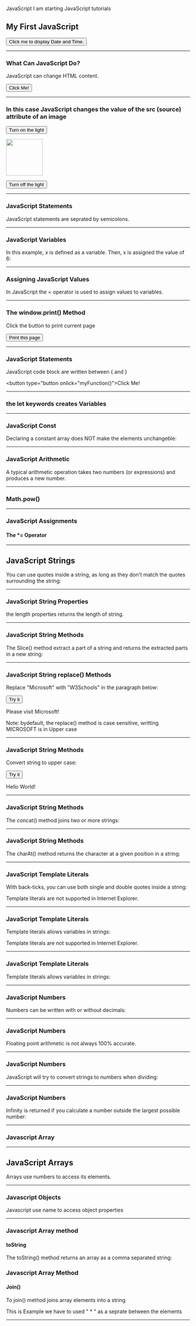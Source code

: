JavaScript
I am starting JavaScript tutorials
<html>
<body>

<h2>My First JavaScript</h2>

<button type="button"
onclick="document.getElementById('demo').innerHTML = Date()">
Click me to display Date and Time.</button>

<p id="demo"></p>
  
-----------------------------------------------------------
<h3>What Can JavaScript Do?</h3>

<p id="demo">JavaScript can change HTML content.</p>

<button type="button" onclick='document.getElementById("demo").innerHTML = "Hello JavaScript!"'>Click Me!</button>

--------------------------------------------------------------------------------------
 
<h3>In this case JavaScript changes the value of the src (source) attribute of an image</h3> 
  
  <button onclick="document.getElementById('myImage').src='pic_bulbon.gif'">Turn on the light</button>

<img id="myImage" src="pic_bulboff.gif" style="width:100px">

<button onclick="document.getElementById('myImage').src='pic_bulboff.gif'">Turn off the light</button>
  
----------------------------------------------------------------------------------------------------

<h3>JavaScript Statements</h3>
  <p>JavaScript statements are seprated by semicolons.</p>
  
  <p id="demo1></p>
   
  <script>
         let a, b, c;
         a = 5;
         b = 7;
         c = a + b;
  documents.getElementById("demo1").innerHTML = c;
  </script>
  
---------------------------------------------------------
                              
 <h3>JavaScript Variables</h3>

<p>In this example, x is defined as a variable. Then, x is assigned the value of 6:</p>

<p id="demo"></p>

<script>
      let x;
      x = 6;
document.getElementById("demo").innerHTML = x;
</script>
                              
 --------------------------------------------
                              
 <h3>Assigning JavaScript Values</h3>

<p>In JavaScript the = operator is used to assign values to variables.</p>

<p id="demo"></p>

<script>
let x, y;
x = 5;
y = 6;
document.getElementById("demo").innerHTML = x + y;
</script>
------------------------------------------------
                             
 <h3>The window.print() Method</h3>
                              
 <p>Click the button to print current page</p>
 
 <button onlick="window.print()">Print this page</button>
                                
--------------------------------------------------------
<h3>JavaScript Statements</h3>
<p>JavaScript code block are written between { and } </p>
                                
 <button type="button onlick="myFunction()">Click Me! </button>
  
  <p id="demo1"></p>
  <p id="demo2"></p>
  
  <script>
    function myFunction() {
    document.getElementById("demo1").innerHTML = "Hello Ranjan";
    document.getElementById("demo2").innerHTML = "How are You?";
    }
  </script>
  
  ----------------------------------------------------------------
  <h3>the <b>let</b> keywords creates Variables</h3>
  
  <p id="demo"></p>
  
  <script>
  let x, y;
    x = 5 + 6;
    y = x * 5;
    
    document.getElementById("deno").innerHTML = y;
  </script>  
 --------------------------------------------------------------------
  <h3>JavaScript Const</h3>
  <p>Declaring a constant array does NOT make the elements unchangeble:</p>
  
  <p id="demo"></p>

  <script>
  // Create an Array:
  const cars = ["Saab", "Volvo", "BMW"];

  // Change an element:
  cars[0] = "Toyota";

  // Add an element:
  cars.push("Audi");

  // Display the Array:
  document.getElementById("demo").innerHTML = cars;
    </script>
  
-------------------------------------------------------
  <h3>JavaScript Arithmetic</h3>
  
  <p>A typical arithmetic operation takes two numbers (or expressions) and produces a new number.</p>
  
  <p id="demo"></p>
  
  <script>
    let a = 3;
    let x = (100 + 50)* a;
    
    document.getElementById("demo").innerHTML = x;
    
  </script>
--------------------------------------------------
  
 <h3>Math.pow()</h3>

  <p id="demo"></p>

  <script>
  let x = 5;
  document.getElementById("demo").innerHTML = Math.pow(x,2);
  </script>
  
--------------------------------------------
  
 <h3>JavaScript Assignments</h3>
 <h4>The *= Operator</h4>

 <p id="demo"></p>

 <script>
 let x = 10;
 x += 5;
 document.getElementById("demo").innerHTML = x;
 </script>
-------------------------------------------------
<h2>JavaScript Strings</h2>

  <p>You can use quotes inside a string, as long as they don't match the quotes surrounding the string:</p>

  <p id="demo"></p>

  <script>
  let answer1 = "It's alright";
  let answer2 = "He is called 'Johnny'";
  let answer3 = 'He is called "Johnny"';

  document.getElementById("demo").innerHTML =
  answer1 + "<br>" + 
  answer2 + "<br>" + 
  answer3;
  </script>
 --------------------------------------------
  
  <h3> JavaScript String Properties </h3>
  <p> the length properties returns the length of string.</p>
  
  <p id="demo"></p>
  
  <script>
    let text ="abcdefghijklmnopqrstuvwxyz";
    documents.getElementById("demo").innerHTML = text.length;
  </script>
  ------------------------------------------------------------
  
  <h3>JavaScript String Methods</h3>
  
  <p>The Slice() method extract a part of a string and returns the extracted parts in a new string:</p>
  
  <p id="demo"></p>
  
  <script>
    let str = "Mango, Banana, Apple";
    document.getElementById("demo").innerHTML = str.slice(15,24);
  </script>
 --------------------------------------------------------------
<h3>JavaScript String replace() Methods</h3>

<p>Replace "Microsoft" with "W3Schools" in the paragraph below:</p>

<button onclick="myFunction()">Try it</button>

<p id="demo">Please visit Microsoft!</p>

<script>
function myFunction() {
  let text = document.getElementById("demo").innerHTML;
  document.getElementById("demo").innerHTML =
  text.replace("Microsoft","Google");
}
</script>
  
Note: bydefault, the replace() method is case sensitive, writting MICROSOFT is in Upper case
  
-------------------------------------------------
<h3>JavaScript String Methods</h3>
<p>Convert string to upper case:</p>

<button onclick="myFunction()">Try it</button>

<p id="demo">Hello World!</p>

<script>
function myFunction() {
  let text = document.getElementById("demo").innerHTML;
  document.getElementById("demo").innerHTML =
  text.toUpperCase();
}
</script>
---------------------------------
<h3>JavaScript String Methods</h3>

<p>The concat() method joins two or more strings:</p>

<p id="demo"></p>

<script>
let text1 = "Hello";
let text2 = "Naveen";
let text3 = text1.concat(" ",text2);
document.getElementById("demo").innerHTML = text3;
</script>
------------------------------------------------
<h3>JavaScript String Methods</h3>

<p>The charAt() method returns the character at a given position in a string:</p>

<p id="demo"></p>

<script>
var text = "HELLO WORLD";
document.getElementById("demo").innerHTML = text.charAt(3);
</script>
--------------------------------------------------------
<h3>JavaScript Template Literals</h3>

<p>With back-ticks, you can use both single and double quotes inside a string:</p>

<p id="demo"></p>

<p>Template literals are not supported in Internet Explorer.</p>

<script>
let text = `He's often called "Johnny"`;
document.getElementById("demo").innerHTML = text;
</script>
-----------------------------------------------------------
<h3>JavaScript Template Literals</h3>

<p>Template literals allows variables in strings:</p>

<p id="demo"></p>

<p>Template literals are not supported in Internet Explorer.</p>

<script>
let firstName = "John";
let lastName = "Doe";

let text = `Welcome ${firstName}, ${lastName}!`;

document.getElementById("demo").innerHTML = text;
</script>
------------------------------------------------ 
<h3>JavaScript Template Literals</h3>

<p>Template literals allows variables in strings:</p>

<p id="demo"></p>
<script>
let header = "Templates Literals";
let tags = ["template literals", "javascript", "es6"];

let html = `<h2>${header}</h2><ul>`;

for (const x of tags) {
  html += `<li>${x}</li>`;
}

html += `</ul>`;
document.getElementById("demo").innerHTML = html;
</script>
  
---------------------------------------------------
<h3>JavaScript Numbers</h2>

<p>Numbers can be written with or without decimals:</p>

<p id="demo"></p>

<script>
let x = 3.14;
let y = 3;
document.getElementById("demo").innerHTML = x + "<br>" + y;
</script> 
----------------------------------------------------------
<h3>JavaScript Numbers</h3>

<p>Floating point arithmetic is not always 100% accurate.</p>

<p id="demo"></p>

<script>
let x = 0.2 + 0.1;
document.getElementById("demo").innerHTML = "0.2 + 0.1 = " + x;
</script> 
----------------------------------------------------------------
<h3>JavaScript Numbers</h3>

<p>JavaScript will try to convert strings to numbers when dividing:</p>

<p id="demo"></p>

<script>
let x = "100";
let y = "10";
let z = x / y;   
document.getElementById("demo").innerHTML = z;
</script>  
--------------------------------------------------
<h3>JavaScript Numbers</h3>
<p>Infinity is returned if you calculate a number outside the largest possible number:</p>

<p id="demo"></p>

<script>
let myNumber = 2; 
let txt = "";
while (myNumber != Infinity) {
   myNumber = myNumber * myNumber;
   txt = txt + myNumber + "<br>";
}
document.getElementById("demo").innerHTML = txt;
</script>
----------------------------------------------
 <h3>Javascript Array</h3>

<p id="demo"></p>

<script>
  const cars = ["BMW", " Audi", " Volvo"]
  document.getElementById("demo").innerHTML = cars;
</script>
-------------------------------------------------------
  <h2>JavaScript Arrays</h2>

<p>Arrays use numbers to access its elements.</p>

<p id="demo"></p>

<script>
const person = ["John", "Doe", 46];
document.getElementById("demo").innerHTML = person[0];
</script>
--------------------------------------------------------
<h3>Javascript Objects</h3>

<p>Javascript use name to access object properties</p>

<p id="demo"></p>

<script>
  const person = {firstName:"Naveen", lastName:"Kumar", age:25};

  document.getElementById("demo").innerHTML = person.lastName;
</script>
------------------------------------------------------
<h3>Javascript Array method</h3>

<h4>toString</h4>
<p>The toString() method returns an array as a comma separated string:</p>

<p id="demo"></p>
<script>
  
  const fruits = ["Banana", "Orange", "Apple", "Mango"];
  document.getElementById("demo").innerHTML = fruits.toString();
</script>
---------------------------------------------
<h3>Javascript Array Method</h3>
<h4>Join()</h4>

<p>To join() method joins array elements into a string</p>

<p>This is Example we have to used " * " as a seprate between the elements</p>

<p id="demo"></p>

<script>
  const fruits = ["Banana", "Mango", "Orange", "Apple"]
  document.getElementById("demo").innerHTML = fruits.join(" * ");
</script>
--------------------------------------------------
  
</body>
</html>
